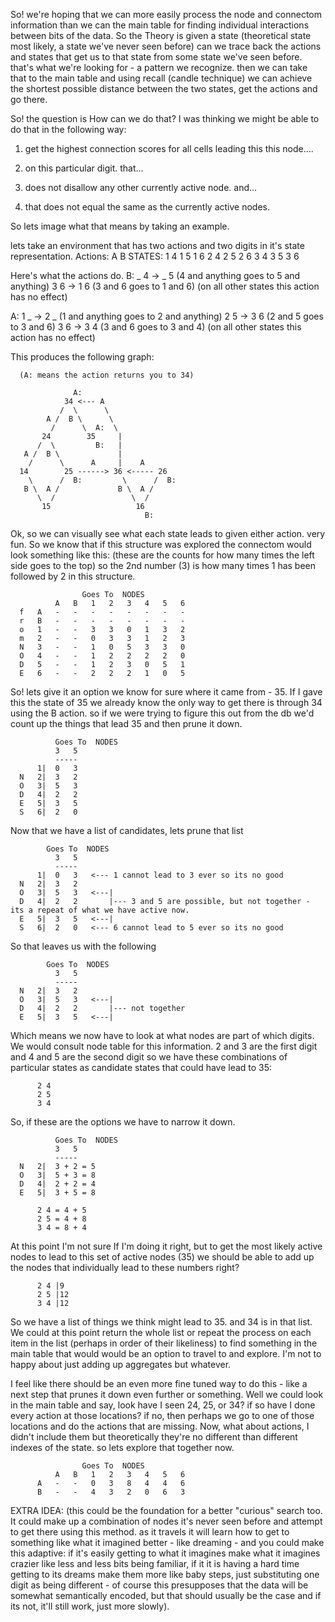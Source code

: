 So! we're hoping that we can more easily process the node and connectom information than we can the main table for finding individual interactions between bits of the data. So the Theory is given a state (theoretical state most likely, a state we've never seen before) can we trace back the actions and states that get us to that state from some state we've seen before. that's what we're looking for - a pattern we recognize. then we can take that to the main table and using recall (candle technique) we can achieve the shortest possible distance between the two states, get the actions and go there.

So! the question is How can we do that? I was thinking we might be able to do that in the following way:

1. get the highest connection scores for all cells leading this this node....

2. on this particular digit. that...

3. does not disallow any other currently active node. and...

4. that does not equal the same as the currently active nodes.

So lets image what that means by taking an example.

lets take an environment that has two actions and two digits in it's state representation.
  Actions:  A B
  STATES:   1 4
            1 5
            1 6
            2 4
            2 5
            2 6
            3 4
            3 5
            3 6

Here's what the actions do.
  B:
    _ 4  ->  _ 5      (4 and anything goes to 5 and anything)
    3 6  ->  1 6      (3 and 6 goes to 1 and 6)
                      (on all other states this action has no effect)

  A:
    1 _  ->  2 _      (1 and anything goes to 2 and anything)
    2 5  ->  3 6      (2 and 5 goes to 3 and 6)
    3 6  ->  3 4      (3 and 6 goes to 3 and 4)
                      (on all other states this action has no effect)

This produces the following graph:

      (A: means the action returns you to 34)

                  A:
                34 <--- A    
               /  \      \
            A /  B \      \   
             /      \  A:  \
           24        35     |
          /  \         B:   |  
       A /  B \             |
        /      \      A     |    A    
      14        25 ------> 36 <----- 26
        \      /  B:         \      /  B:
       B \  A /             B \  A /
          \  /                 \  /
           15                   16
                                  B:

Ok, so we can visually see what each state leads to given either action. very fun. So we know that if this structure was explored the connectom would look something like this: (these are the counts for how many times the left side goes to the top) so the 2nd number (3) is how many times 1 has been followed by 2 in this structure.

                    Goes To  NODES
              A   B   1   2   3   4   5   6
      f   A   -   -   -   -   -   -   -   -
      r   B   -   -   -   -   -   -   -   -
      o   1   -   -   3   3   0   1   3   2
      m   2   -   -   0   3   3   1   2   3
      N   3   -   -   1   0   5   3   3   0
      O   4   -   -   1   2   2   2   2   0
      D   5   -   -   1   2   3   0   5   1
      E   6   -   -   2   2   2   1   0   5

So! lets give it an option we know for sure where it came from - 35. If I gave this the state of 35 we already know the only way to get there is through 34 using the B action. so if we were trying to figure this out from the db we'd count up the things that lead 35 and then prune it down.


              Goes To  NODES
              3   5
              -----
          1|  0   3
      N   2|  3   2   
      O   3|  5   3   
      D   4|  2   2   
      E   5|  3   5   
      S   6|  2   0

Now that we have a list of candidates, lets prune that list

            Goes To  NODES
              3   5
              -----
          1|  0   3   <--- 1 cannot lead to 3 ever so its no good
      N   2|  3   2   
      O   3|  5   3   <---|
      D   4|  2   2       |--- 3 and 5 are possible, but not together - its a repeat of what we have active now.
      E   5|  3   5   <---|
      S   6|  2   0   <--- 6 cannot lead to 5 ever so its no good


So that leaves us with the following

            Goes To  NODES
              3   5
              -----
      N   2|  3   2   
      O   3|  5   3   <---|
      D   4|  2   2       |--- not together
      E   5|  3   5   <---|


Which means we now have to look at what nodes are part of which digits. We would consult node table for this information. 2 and 3 are the first digit and 4 and 5 are the second digit so we have these combinations of particular states as candidate states that could have lead to 35:

          2 4
          2 5
          3 4

So, if these are the options we have to narrow it down.

              Goes To  NODES
              3   5
              -----
      N   2|  3 + 2 = 5  
      O   3|  5 + 3 = 8  
      D   4|  2 + 2 = 4   
      E   5|  3 + 5 = 8

          2 4 = 4 + 5
          2 5 = 4 + 8
          3 4 = 8 + 4

At this point I'm not sure If I'm doing it right, but to get the most likely active nodes to lead to this set of active nodes (35) we should be able to add up the nodes that individually lead to these numbers right?

          2 4 |9
          2 5 |12
          3 4 |12

So we have a list of things we think might lead to 35. and 34 is in that list. We could at this point return the whole list or repeat the process on each item in the list (perhaps in order of their likeliness) to find something in the main table that would would be an option to travel to and explore. I'm not to happy about just adding up aggregates but whatever.

I feel like there should be an even more fine tuned way to do this - like a next step that prunes it down even further or something. Well we could look in the main table and say, look have I seen 24, 25, or 34? if so have I done every action at those locations? if no, then perhaps we go to one of those locations and do the actions that are missing. Now, what about actions, I didn't include them but theoretically they're no different than different indexes of the state. so lets explore that together now.


                    Goes To  NODES
              A   B   1   2   3   4   5   6
          A   -   -   0   3   8   4   4   6
          B   -   -   4   3   2   0   6   3





EXTRA IDEA:
(this could be the foundation for a better "curious" search too. It could make up a combination of nodes it's never seen before and attempt to get there using this method. as it travels it will learn how to get to something like what it imagined better - like dreaming - and you could make this adaptive: if it's easily getting to what it imagines make what it imagines crazier like less and less bits being familiar, if it it is having a hard time getting to its dreams make them more like baby steps, just substituting one digit as being different - of course this presupposes that the data will be somewhat semantically encoded, but that should usually be the case and if its not, it'll still work, just more slowly).
